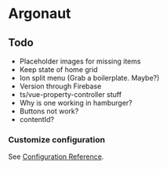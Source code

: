 # Argonaut

## Todo

- Placeholder images for missing items
- Keep state of home grid
- Ion split menu (Grab a boilerplate. Maybe?)
- Version through Firebase
- ts/vue-property-controller stuff
- Why is one working in hamburger?
- Buttons not work?
- contentId?

### Customize configuration

See [Configuration Reference](https://cli.vuejs.org/config/).
